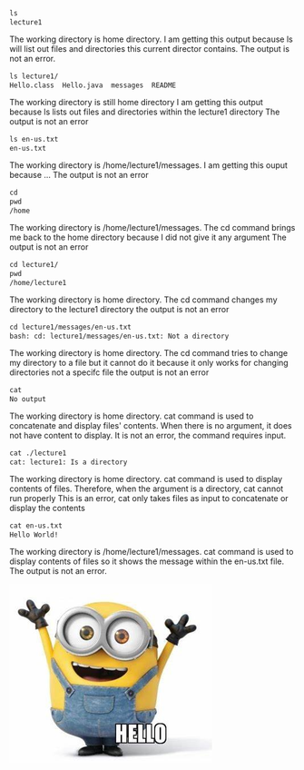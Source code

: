
```
ls
lecture1
```
The working directory is home directory.
I am getting this output because ls will list out files and directories this current director contains.
The output is not an error.

```
ls lecture1/
Hello.class  Hello.java  messages  README
```
The working directory is still home directory
I am getting this output because ls lists out files and directories within the lecture1 directory
The output is not an error

```
ls en-us.txt
en-us.txt
```
The working directory is /home/lecture1/messages.
I am getting this ouput because ...
The output is not an error

```
cd
pwd
/home
```
The working directory is /home/lecture1/messages.
The cd command brings me back to the home directory because I did not give it any argument
The output is not an error

```
cd lecture1/
pwd
/home/lecture1
```
The working directory is home directory.
The cd command changes my directory to the lecture1 directory
the output is not an error

```
cd lecture1/messages/en-us.txt
bash: cd: lecture1/messages/en-us.txt: Not a directory
```
The working directory is home directory.
The cd command tries to change my directory to a file but it cannot do it because it only works for changing directories not a specifc file
the output is not an error

```
cat
No output
```
The working directory is home directory. 
cat command is used to concatenate and display files' contents. When there is no argument, it does not have content to display.
It is not an error, the command requires input.

```
cat ./lecture1
cat: lecture1: Is a directory
```
The working directory is home directory.
cat command is used to display contents of files. Therefore, when the argument is a directory, cat cannot run properly
This is an error, cat only takes files as input to concatenate or display the contents

```
cat en-us.txt
Hello World!
```
The working directory is /home/lecture1/messages.
cat command is used to display contents of files so it shows the message within the en-us.txt file.
The output is not an error. 

![Image](meme1.jpg)

